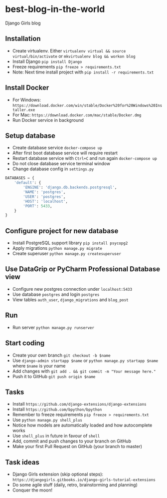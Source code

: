 # best-blog-in-the-world

Django Girls blog

## Installation

- Create virtualenv. Either `virtualenv virtual && source virtual/bin/activate` or `mkvirtualenv blog && workon blog`
- Install Django `pip install Django`
- Freeze requirements `pip freeze > requirements.txt`
- Note: Next time install project with `pip install -r requirements.txt`

## Install Docker

- For Windows: `https://download.docker.com/win/stable/Docker%20for%20Windows%20Installer.exe`
- For Mac: `https://download.docker.com/mac/stable/Docker.dmg`
- Run Docker service in background

## Setup database

- Create database service `docker-compose up`
- After first boot database service will require restart
- Restart database service with `Ctrl+C` and run again `docker-compose up`
- Do not close database service terminal window
- Change database config in `settings.py`

```python
DATABASES = {
    'default': {
        'ENGINE': 'django.db.backends.postgresql',
        'NAME': 'postgres',
        'USER': 'postgres',
        'HOST': 'localhost',
        'PORT': 5433,
    }
}
```

## Configure project for new database

- Install PostgreSQL support library `pip install psycopg2` 
- Apply migrations `python manage.py migrate`
- Create superuser `python manage.py createsuperuser`

## Use DataGrip or PyCharm Professional Database view

- Configure new postgres connection under `localhost:5433`
- Use database `postgres` and login `postgres`
- View tables `auth_user`, `django_migrations` and `blog_post`

## Run

- Run server `python manage.py runserver`

## Start coding

- Create your own branch `git checkout -b $name`
- Use `django-admin startapp $name` or `python manage.py startapp $name` where `$name` is your name
- Add changes with `git add . && git commit -m "Your message here."` 
- Push it to GitHub `git push origin $name`

## Tasks

- Install `https://github.com/django-extensions/django-extensions`
- Install `https://github.com/bpython/bpython`
- Remember to freeze requirements `pip freeze > requirements.txt`
- Use `python manage.py shell_plus`
- Notice how models are automatically loaded and how autocomplete works
- Use `shell_plus` in future in favour of `shell`
- Add, commit and push changes to your branch on GitHub
- Make your first Pull Request on GitHub (your branch to master)

## Task ideas

- Django Girls extension (skip optional steps): `https://djangogirls.gitbooks.io/django-girls-tutorial-extensions`
- Do some agile stuff (daily, retro, brainstorming and planning)
- Conquer the moon!
